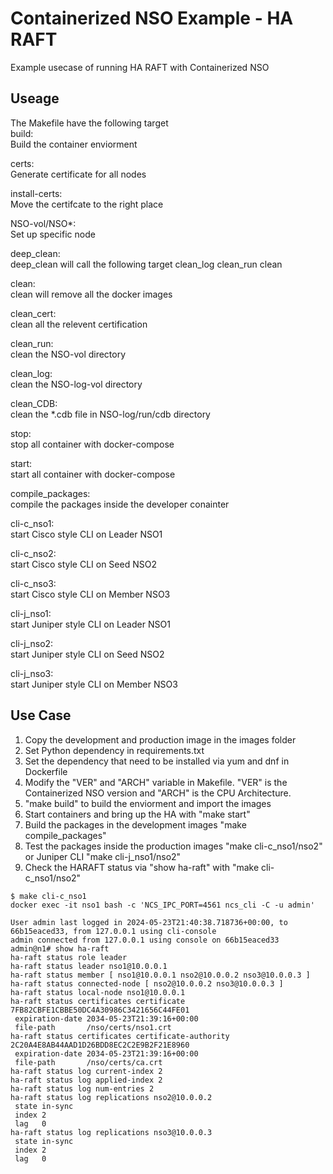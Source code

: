 # Containerized NSO Example - HA RAFT
Example usecase of running HA RAFT with Containerized NSO

## Useage
The Makefile have the following target  
build:  
Build the container enviorment  

certs:  
Generate certificate for all nodes  

install-certs:  
Move the certifcate to the right place  

NSO-vol/NSO*:  
Set up specific node  

deep_clean:   
deep_clean will call the following target 
clean_log clean_run clean  

clean:  
clean will remove all the docker images  

clean_cert:  
clean all the relevent certification  

clean_run:  
clean the NSO-vol directory

clean_log:  
clean the NSO-log-vol directory  

clean_CDB:  
clean the *.cdb file in NSO-log/run/cdb directory

stop:  
stop all container with docker-compose

start:  
start all container with docker-compose 

compile_packages:  
compile the packages inside the developer conainter  

cli-c_nso1:  
start Cisco style CLI on Leader NSO1  

cli-c_nso2:  
start Cisco style CLI on Seed NSO2  

cli-c_nso3:  
start Cisco style CLI on Member NSO3  

cli-j_nso1:  
start Juniper style CLI on Leader NSO1  

cli-j_nso2:  
start Juniper style CLI on Seed NSO2  

cli-j_nso3:  
start Juniper style CLI on Member NSO3  

## Use Case
1. Copy the development and production image in the images folder
2. Set Python dependency in requirements.txt
3. Set the dependency that need to be installed via yum and dnf in Dockerfile
4. Modify the "VER" and "ARCH" variable in Makefile. "VER" is the Containerized NSO version and "ARCH" is the CPU Architecture. 
5. "make build" to build the enviorment and import the images
6. Start containers and bring up the HA with "make start" 
7. Build the packages in the development images "make compile_packages"
8. Test the packages inside the production images "make cli-c_nso1/nso2" or Juniper CLI "make 
cli-j_nso1/nso2"
9. Check the HARAFT status via "show ha-raft" with "make cli-c_nso1/nso2"
```
$ make cli-c_nso1 
docker exec -it nso1 bash -c 'NCS_IPC_PORT=4561 ncs_cli -C -u admin'

User admin last logged in 2024-05-23T21:40:38.718736+00:00, to 66b15eaced33, from 127.0.0.1 using cli-console 
admin connected from 127.0.0.1 using console on 66b15eaced33
admin@n1# show ha-raft 
ha-raft status role leader
ha-raft status leader nso1@10.0.0.1
ha-raft status member [ nso1@10.0.0.1 nso2@10.0.0.2 nso3@10.0.0.3 ]
ha-raft status connected-node [ nso2@10.0.0.2 nso3@10.0.0.3 ]
ha-raft status local-node nso1@10.0.0.1
ha-raft status certificates certificate 7FB82CBFE1CBBE50DC4A30986C3421656C44FE01
 expiration-date 2034-05-23T21:39:16+00:00
 file-path       /nso/certs/nso1.crt
ha-raft status certificates certificate-authority 2C20A4E8AB44AAD1D26BDD8EC2C2E9B2F21E8960
 expiration-date 2034-05-23T21:39:16+00:00
 file-path       /nso/certs/ca.crt
ha-raft status log current-index 2
ha-raft status log applied-index 2
ha-raft status log num-entries 2
ha-raft status log replications nso2@10.0.0.2
 state in-sync
 index 2
 lag   0
ha-raft status log replications nso3@10.0.0.3
 state in-sync
 index 2
 lag   0
```
